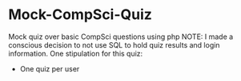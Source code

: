 # Mock-CompSci-Quiz
Mock quiz over basic CompSci questions using php
NOTE: I made a conscious decision to not use SQL to hold quiz results and login information.
One stipulation for this quiz:
  - One quiz per user
